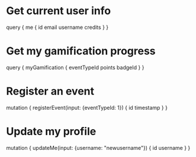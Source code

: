 # Get current user info
query {
  me {
    id
    email
    username
    credits
  }
}

# Get my gamification progress
query {
  myGamification {
    eventTypeId
    points
    badgeId
  }
}

# Register an event
mutation {
  registerEvent(input: {eventTypeId: 1}) {
    id
    timestamp
  }
}

# Update my profile
mutation {
  updateMe(input: {username: "newusername"}) {
    id
    username
  }
}